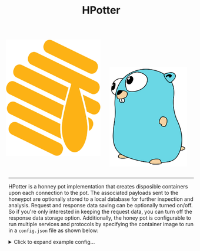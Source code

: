 <html>
<body>
<div align="center">
  <h1>HPotter</h1>
  <br>
  <div style="display: flex; align-items: center; justify-content: center;">
      <img src="./static/honeypot.png" style="width: 256.5px; height: 315px; margin-left: -25px;">
      <img src="./static/gopher.svg" style="width: 211.5px; height: 270px; padding-top: 100px; padding-left: 25px;">
  </div>

</div>
<br>
<hr>
</body>
</html>

HPotter is a honney pot implementation that creates disposible containers upon each connection to the pot. The associated payloads sent to the honeypot are optionally stored to a local database for further inspection and analysis. Request and response data saving can be optionally turned on/off. So if you're only interested in keeping the request data, you can turn off the response data storage option. Additionally, the honey pot is configurable to run multiple services and protocols by specifying the container image to run in a `config.json` file as shown below:

<details>
  <summary>Click to expand example config...</summary>

```json
{
  "services": [
    {
      "image_name": "cowrie/cowrie:latest",
      "service_name": "telnet",
      "listen_port": 2223,
      "listen_proto": "tcp",
      "request_save": true,
      "socket_timeout": 10,
      "collect_credentials": false,
      "envvars": [
        {
          "key": "COWRIE_TELNET_ENABLED",
          "value": "yes"
        }
      ]
    },
    {
      "image_name": "cowrie/cowrie:latest",
      "service_name": "ssh",
      "listen_port": 2222,
      "listen_proto": "tcp",
      "request_save": true,
      "socket_timeout": 10,
      "collect_credentials": false
    },
    {
      "image_name": "httpd:2.4.65",
      "service_name": "httpd",
      "listen_port": 8080,
      "listen_proto": "tcp",
      "request_save": true,
      "socket_timeout": 10,
      "collect_credentials": false
    }
  ],
  "db_config": {
    "db_type": "postgres",
    "user": "",
    "password": "",
    "image_name": "postgres:17.6"
  }
}
```

</details>
